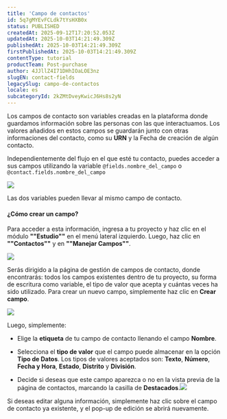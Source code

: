 ```yaml
---
title: 'Campo de contactos'
id: 5q7gMYEvFCLdk7tYsHXB0x
status: PUBLISHED
createdAt: 2025-09-12T17:20:52.053Z
updatedAt: 2025-10-03T14:21:49.309Z
publishedAt: 2025-10-03T14:21:49.309Z
firstPublishedAt: 2025-10-03T14:21:49.309Z
contentType: tutorial
productTeam: Post-purchase
author: 4JJllZ4I71DHhIOaLOE3nz
slugEN: contact-fields
legacySlug: campo-de-contactos
locale: es
subcategoryId: 2kZMtDveyKwicJ6Hs8s2yN
---
```


Los campos de contacto son variables creadas en la plataforma donde guardamos información sobre las personas con las que interactuamos. Los valores añadidos en estos campos se guardarán junto con otras informaciones del contacto, como su **URN** y la Fecha de creación de algún contacto.

Independientemente del flujo en el que esté tu contacto, puedes acceder a sus campos utilizando la variable `@fields.nombre_del_campo` o `@contact.fields.nombre_del_campo`

![](https://cdn.statically.io/gh/vtexdocs/help-center-content/refs/heads/main/docs/es/tutorials/weni-by-vtex/est%C3%BAdio/campo-de-contactos_1.png)

Las dos variables pueden llevar al mismo campo de contacto.

#### **¿Cómo crear un campo?**

Para acceder a esta información, ingresa a tu proyecto y haz clic en el módulo **""Estudio""** en el menú lateral izquierdo. Luego, haz clic en **""Contactos""** y en **""Manejar Campos""**.

![](https://cdn.statically.io/gh/vtexdocs/help-center-content/refs/heads/main/docs/es/tutorials/weni-by-vtex/est%C3%BAdio/campo-de-contactos_2.png)

Serás dirigido a la página de gestión de campos de contacto, donde encontrarás: todos los campos existentes dentro de tu proyecto, su forma de escritura como variable, el tipo de valor que acepta y cuántas veces ha sido utilizado. Para crear un nuevo campo, simplemente haz clic en **Crear campo**.

![](https://cdn.statically.io/gh/vtexdocs/help-center-content/refs/heads/main/docs/es/tutorials/weni-by-vtex/est%C3%BAdio/campo-de-contactos_3.png)

Luego, simplemente:

-    Elige la **etiqueta** de tu campo de contacto llenando el campo **Nombre**.

-  Selecciona el **tipo de valor** que el campo puede almacenar en la opción **Tipo de Datos**. Los tipos de valores aceptados son: **Texto**, **Número**, **Fecha y Hora**, **Estado**, **Distrito** y **División**.

-  Decide si deseas que este campo aparezca o no en la vista previa de la página de contactos, marcando la casilla de **Destacados**.![](https://cdn.statically.io/gh/vtexdocs/help-center-content/refs/heads/main/docs/es/tutorials/weni-by-vtex/est%C3%BAdio/campo-de-contactos_4.png)

Si deseas editar alguna información, simplemente haz clic sobre el campo de contacto ya existente, y el pop-up de edición se abrirá nuevamente.
